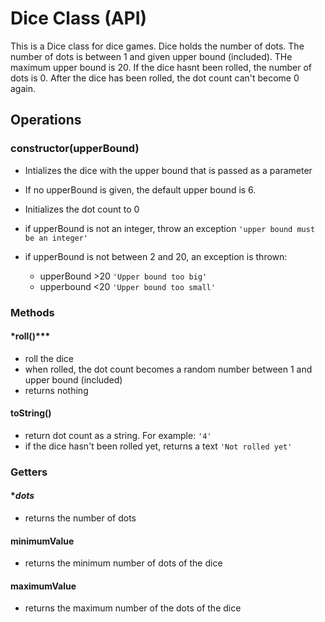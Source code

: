 # Dice Class (API)

This is a Dice class for dice games. Dice holds the number of dots. The number of dots is between 1 and given upper bound (included). THe maximum upper bound is 20. If the dice hasnt been rolled, the number of dots is 0. After the dice has been rolled, the dot count can't become 0 again.

## Operations

### **constructor(upperBound)**

- Intializes the dice with the upper bound that is passed as a parameter
- If no upperBound is given, the default upper bound is 6.
- Initializes the dot count to 0

- if upperBound is not an integer, throw an exception
  `'upper bound must be an integer'`

- if upperBound is not between 2 and 20, an exception is thrown:
  - upperBound >20 `'Upper bound too big'`
  - upperbound <20 `'Upper bound too small'`

### Methods

#### \*roll()\*\*\*

- roll the dice
- when rolled, the dot count becomes a random number between 1 and upper bound (included)
- returns nothing

#### **toString()**

- return dot count as a string. For example: `'4'`
- if the dice hasn't been rolled yet, returns a text `'Not rolled yet'`

### Getters

#### \*_dots_

- returns the number of dots

#### **minimumValue**

- returns the minimum number of dots of the dice

#### **maximumValue**

- returns the maximum number of the dots of the dice
